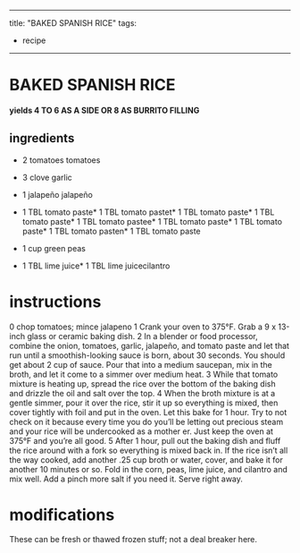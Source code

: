 

	
---
title: "BAKED SPANISH RICE"
tags:
  - recipe
---
# BAKED SPANISH RICE
#### yields 4 TO 6 AS A SIDE OR 8 AS BURRITO FILLING
## ingredients
* 2 tomatoes tomatoes
* 3 clove garlic
* 1 jalapeño jalapeño
* 1 TBL tomato paste* 1 TBL tomato pastet* 1 TBL tomato paste* 1 TBL tomato paste* 1 TBL tomato pastee* 1 TBL tomato paste* 1 TBL tomato paste* 1 TBL tomato pasten* 1 TBL tomato paste
* 1 cup green peas

* 1 TBL lime juice* 1 TBL lime juicecilantro


# instructions
0 chop tomatoes; mince jalapeno
1 Crank your oven to 375°F. Grab a 9 x 13-inch glass or ceramic baking dish.
2 In a blender or food processor, combine the onion, tomatoes, garlic, jalapeño, and tomato
paste and let that    run until a smoothish-looking sauce is born, about 30 seconds. You
should get about 2 cup of sauce. Pour that into a medium saucepan, mix in the broth, and let
it come to a simmer over medium heat.
3 While that tomato mixture is heating up, spread the rice over the bottom of the baking dish
and drizzle the oil and salt over the top.
4 When the broth mixture is at a gentle simmer, pour it over the rice, stir it up so everything
is mixed, then cover tightly with foil and put in the oven. Let this bake for 1 hour. Try to not
check on it because every time you do you’ll be letting out precious steam and your rice will be
undercooked as a mother er. Just keep the oven at 375°F and you’re all good.
5 After 1 hour, pull out the baking dish and fluff the rice around with a fork so everything is
mixed back in. If the rice isn’t all the way cooked, add another .25 cup broth or water, cover, and
bake it for another 10 minutes or so. Fold in the corn, peas, lime juice, and cilantro and mix
well. Add a pinch more salt if you need it. Serve right away.

# modifications

These can be fresh or thawed frozen stuff; not a  deal breaker here.
	

